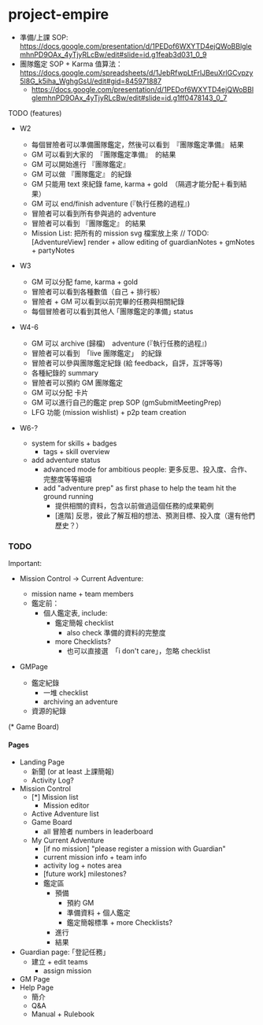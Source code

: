 # project-empire


* 準備/上課 SOP: https://docs.google.com/presentation/d/1PEDof6WXYTD4ejQWoBBlglemhnPD9OAx_4yTjyRLcBw/edit#slide=id.g1feab3d031_0_9
* 團隊鑑定 SOP + Karma 值算法： https://docs.google.com/spreadsheets/d/1JebRfwpLtFrlJBeuXrlGCvpzy5l8G_k5iha_WghgGsU/edit#gid=845971887
  * https://docs.google.com/presentation/d/1PEDof6WXYTD4ejQWoBBlglemhnPD9OAx_4yTjyRLcBw/edit#slide=id.g1ff0478143_0_7

TODO (features)

* W2
  * 每個冒險者可以準備團隊鑑定，然後可以看到　『團隊鑑定準備』 結果
  * GM 可以看到大家的　『團隊鑑定準備』　的結果
  * GM 可以開始進行 『團隊鑑定』
  * GM 可以做 『團隊鑑定』 的紀錄
  * GM 只能用 text 來紀錄 fame, karma + gold　（隔週才能分配＋看到結果）
  * GM 可以 end/finish adventure (『執行任務的過程』)
  * 冒險者可以看到所有參與過的 adventure
  * 冒險者可以看到 『團隊鑑定』 的結果
  * Mission List: 把所有的 mission svg 檔案放上來
// TODO: [AdventureView] render + allow editing of guardianNotes + gmNotes + partyNotes

* W3
  * GM 可以分配 fame, karma + gold
  * 冒險者可以看到各種數值（自己 + 排行板）
  * 冒險者 + GM 可以看到以前完畢的任務與相關紀錄
  * 每個冒險者可以看到其他人 ｢團隊鑑定的準備｣ status

* W4-6
  * GM 可以 archive (歸檔)　adventure (『執行任務的過程』)
  * 冒險者可以看到　｢live 團隊鑑定｣　的紀錄
  * 冒險者可以參與團隊鑑定紀錄 (給 feedback，自評，互評等等)
  * 各種紀錄的 summary
  * 冒險者可以預約 GM 團隊鑑定
  * GM 可以分配 卡片
  * GM 可以進行自己的鑑定 prep SOP (gmSubmitMeetingPrep)
  * LFG 功能 (mission wishlist) + p2p team creation

* W6-?
  * system for skills + badges
    * tags + skill overview
  * add adventure status
    * advanced mode for ambitious people: 更多反思、投入度、合作、完整度等等細項
    * add "adventure prep" as first phase to help the team hit the ground running
      * 提供相關的資料，包含以前做過這個任務的成果範例
      * [進階] 反思，彼此了解互相的想法、預測目標、投入度（還有他們歷史？）


### TODO

Important:

* Mission Control -> Current Adventure:
  * mission name + team members
  * 鑑定前：
    * 個人鑑定表, include:
      * 鑑定簡報 checklist
        * also check 準備的資料的完整度
      * more Checklists?
        * 也可以直接選　｢i don't care｣，忽略 checklist

* GMPage
  * 鑑定紀錄
    * 一堆 checklist
    * archiving an adventure
  * 資源的紀錄

(* Game Board)

#### Pages

* Landing Page
  * 新聞 (or at least 上課簡報)
  * Activity Log?
* Mission Control
  * [*] Mission list
    * Mission editor
  * Active Adventure list
  * Game Board
    * all 冒險者 numbers in leaderboard
  * My Current Adventure
    * [if no mission] "please register a mission with Guardian"
    * current mission info + team info
    * activity log + notes area
    * [future work] milestones?
    * 鑑定區
      * 預備
        * 預約 GM
        * 準備資料 + 個人鑑定
        * 鑑定簡報標準 + more Checklists?
      * 進行
      * 結果
* Guardian page: ｢登記任務｣
  * 建立 + edit teams
    * assign mission
* GM Page
* Help Page
  * 簡介
  * Q&A
  * Manual + Rulebook